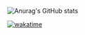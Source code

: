 ![Anurag's GitHub stats](https://github-readme-stats.vercel.app/api?username=Ludovick31&show_icons=true&theme=radical)

[![wakatime](https://wakatime.com/badge/user/830f35a4-48de-4f11-904e-7e71f5f8ca0e.svg)](https://wakatime.com/@830f35a4-48de-4f11-904e-7e71f5f8ca0e)

